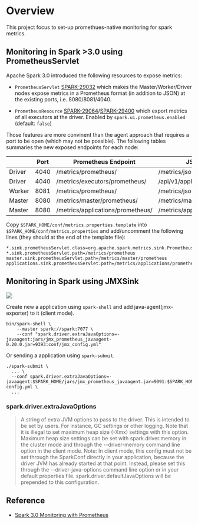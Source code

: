 # Overview

This project focus to set-up promethues-native monitoring for spark metrics.

## Monitoring in Spark >3.0 using PrometheusServlet

Apache Spark 3.0 introduced the following resources to expose metrics:

* `PrometheusServlet` [SPARK-29032](https://issues.apache.org/jira/browse/SPARK-29032) which makes the Master/Worker/Driver nodes expose metrics in a Prometheus format (in addition to JSON) at the existing ports, i.e. 8080/8081/4040.

* `PrometheusResource` [SPARK-29064](https://issues.apache.org/jira/browse/SPARK-29064)/[SPARK-29400](https://issues.apache.org/jira/browse/SPARK-29400) which export metrics of all executors at the driver. Enabled by `spark.ui.prometheus.enabled` (default: `false`)

Those features are more convinent than the agent approach that requires a port to be open (which may not be possible). The following tables summaries the new exposed endpoints for each node:

||Port| Prometheus Endpoint | JSON Endpoint |
|--|--|--|--|
|Driver| 4040| /metrics/prometheus/| /metrics/json/|
|Driver| 4040| /metrics/executors/prometheus/| /api/v1/applications/{id}/executors/|
|Worker| 8081| /metrics/prometheus/| /metrics/json/|
|Master| 8080| /metrics/master/prometheus/| /metrics/master/json/|
|Master| 8080| /metrics/applications/prometheus/| /metrics/applications/json/|

Copy `$SPARK_HOME/conf/metrics.properties.template` into `$SPARK_HOME/conf/metrics.properties` and add/uncomment the following lines (they should at the end of the template file):
```
*.sink.prometheusServlet.class=org.apache.spark.metrics.sink.PrometheusServlet
*.sink.prometheusServlet.path=/metrics/prometheus
master.sink.prometheusServlet.path=/metrics/master/prometheus
applications.sink.prometheusServlet.path=/metrics/applications/prometheus
```

## Monitoring in Spark using JMXSink

![](https://dzlab.github.io/assets/2020/20200608-spark-monitoring.png)

Create new a application using `spark-shell` and add java-agent(jmx-exporter) to it (client mode).

```shell
bin/spark-shell \
    --master spark://spark:7077 \
    --conf "spark.driver.extraJavaOptions=-javaagent:jars/jmx_prometheus_javaagent-0.20.0.jar=9393:conf/jmx_config.yml"
```

Or sending a application using `spark-submit`.

```shell
./spark-submit \
  ... \
  --conf spark.driver.extraJavaOptions=-javaagent:$SPARK_HOME/jars/jmx_prometheus_javaagent.jar=9091:$SPARK_HOME/conf/prometheus-config.yml \
  ...

```

### spark.driver.extraJavaOptions

>A string of extra JVM options to pass to the driver. This is intended to be set by users. For instance, GC settings or other logging. Note that it is illegal to set maximum heap size (-Xmx) settings with this option. Maximum heap size settings can be set with spark.driver.memory in the cluster mode and through the --driver-memory command line option in the client mode.
Note: In client mode, this config must not be set through the SparkConf directly in your application, because the driver JVM has already started at that point. Instead, please set this through the --driver-java-options command line option or in your default properties file. spark.driver.defaultJavaOptions will be prepended to this configuration.

## Reference

* [Spark 3.0 Monitoring with Prometheus](https://dzlab.github.io/bigdata/2020/07/03/spark3-monitoring-1/)
